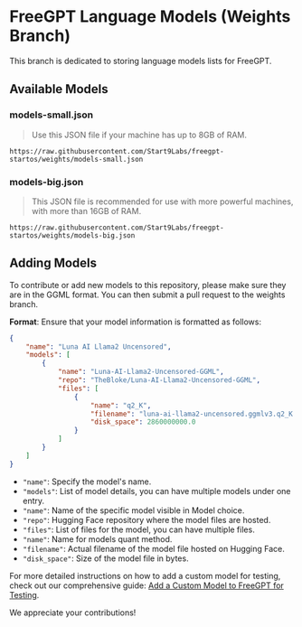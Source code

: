 # FreeGPT Language Models (Weights Branch)

This branch is dedicated to storing language models lists for FreeGPT.

## Available Models

### models-small.json

> Use this JSON file if your machine has up to 8GB of RAM.
```
https://raw.githubusercontent.com/Start9Labs/freegpt-startos/weights/models-small.json
```

### models-big.json

> This JSON file is recommended for use with more powerful machines, with more than 16GB of RAM.

```
https://raw.githubusercontent.com/Start9Labs/freegpt-startos/weights/models-big.json
```

## Adding Models

To contribute or add new models to this repository, please make sure they are in the GGML format. You can then submit a pull request to the weights branch.

**Format**: Ensure that your model information is formatted as follows:

```json
{
    "name": "Luna AI Llama2 Uncensored",
    "models": [
        {
            "name": "Luna-AI-Llama2-Uncensored-GGML",
            "repo": "TheBloke/Luna-AI-Llama2-Uncensored-GGML",
            "files": [
                {
                    "name": "q2_K",
                    "filename": "luna-ai-llama2-uncensored.ggmlv3.q2_K.bin",
                    "disk_space": 2860000000.0
                }
            ]
        }
    ]
}
```

   - `"name"`: Specify the model's name.
   - `"models"`: List of model details, you can have multiple models under one entry.
   - `"name"`: Name of the specific model visible in Model choice.
   - `"repo"`: Hugging Face repository where the model files are hosted.
   - `"files"`: List of files for the model, you can have multiple files.
   - `"name"`: Name for models quant method.
   - `"filename"`: Actual filename of the model file hosted on Hugging Face.
   - `"disk_space"`: Size of the model file in bytes.

For more detailed instructions on how to add a custom model for testing, check out our comprehensive guide: [Add a Custom Model to FreeGPT for Testing](./HOWTO.md).

We appreciate your contributions!

